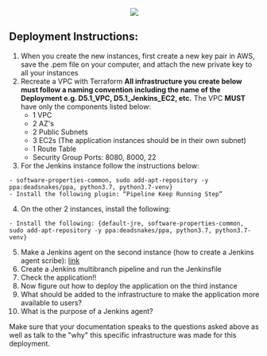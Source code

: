<p align="center">
<img src="https://github.com/kura-labs-org/kuralabs_deployment_1/blob/main/Kuralogo.png">
</p>

## Deployment Instructions:
1. When you create the new instances, first create a new key pair in AWS, save the .pem file on your computer, and attach the new private key to all your instances
2. Recreate a VPC with Terraform **All infrastructure you create below must follow a naming convention including the name of the Deployment e.g. D5.1_VPC, D5.1_Jenkins_EC2, etc.**
The VPC **MUST** have only the components listed below:
    - 1 VPC
    - 2 AZ's
    - 2 Public Subnets
    - 3 EC2s (The application instances should be in their own subnet) 
    - 1 Route Table
    - Security Group Ports: 8080, 8000, 22
3. For the Jenkins instance follow the instructions below:
```
- software-properties-common, sudo add-apt-repository -y ppa:deadsnakes/ppa, python3.7, python3.7-venv}
- Install the following plugin: “Pipeline Keep Running Step”
```
4. On the other 2 instances, install the following:
```
- Install the following: {default-jre, software-properties-common, sudo add-apt-repository -y ppa:deadsnakes/ppa, python3.7, python3.7-venv}
```
5. Make a Jenkins agent on the second instance (how to create a Jenkins agent scribe): [link](https://scribehow.com/shared/Step-by-step_Guide_Creating_an_Agent_in_Jenkins__xeyUT01pSAiWXC3qN42q5w)
6. Create a Jenkins multibranch pipeline and run the Jenkinsfile 
7. Check the application!!
8. Now figure out how to deploy the application on the third instance
9. What should be added to the infrastructure to make the application more available to users?
10. What is the purpose of a Jenkins agent?

Make sure that your documentation speaks to the questions asked above as well as talk to the "why" this specific infrastructure was made for this deployment.  


